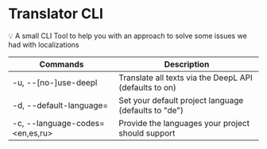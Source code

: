 # Translator CLI

<aside>
💡 A small CLI Tool to help you with an approach to solve some issues we had with localizations

</aside>

| Commands | Description |
| --- | --- |
| -u, --[no-]use-deepl | Translate all texts via the DeepL API (defaults to on) |
| -d, --default-language=<de> |  Set your default project language (defaults to "de") |
| -c, --language-codes=<en,es,ru> | Provide the languages your project should support |